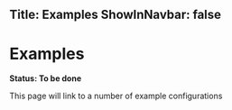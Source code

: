 Title: Examples
ShowInNavbar: false
---

# Examples

**Status: To be done**

This page will link to a number of example configurations

